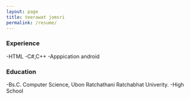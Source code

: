 ```yaml
---
layout: page
title: teerawat jomsri
permalink: /resume/
---
```


### Experience
-HTML
-C#,C++
-Apppication android

### Education
-Bs.C. Computer Science, Ubon Ratchathani Ratchabhat Univerity.
-High School
